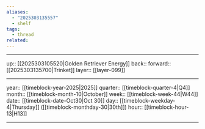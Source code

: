 ```yaml
---
aliases:
  - "2025303135557"
  - shelf
tags:
  - thread
related:
---
```




***

up:: [[2025303105520|Golden Retriever Energy]]
back:: 
forward:: [[2025303135700|Trinket]]
layer:: [[layer-099]]

***

year:: [[timeblock-year-2025|2025]]
quarter:: [[timeblock-quarter-4|Q4]]
month:: [[timeblock-month-10|October]]
week:: [[timeblock-week-44|W44]]
date:: [[timeblock-date-Oct30|Oct 30]]
day:: [[timeblock-weekday-4|Thursday]] ([[timeblock-monthday-30|30th]])
hour:: [[timeblock-hour-13|H13]]

***
